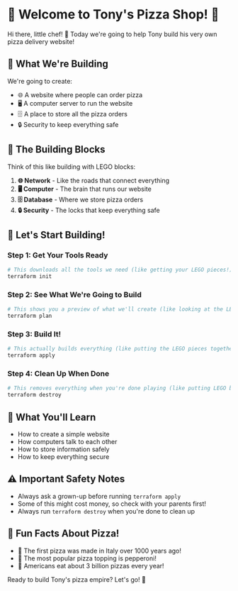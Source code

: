 # 🍕 Welcome to Tony's Pizza Shop! 🍕

Hi there, little chef! 👋 Today we're going to help Tony build his very own pizza delivery website! 

## 🎯 What We're Building

We're going to create:
- 🌐 A website where people can order pizza
- 🖥️ A computer server to run the website
- 🗄️ A place to store all the pizza orders
- 🔒 Security to keep everything safe

## 🧩 The Building Blocks

Think of this like building with LEGO blocks:

1. **🌐 Network** - Like the roads that connect everything
2. **🖥️ Computer** - The brain that runs our website
3. **🗄️ Database** - Where we store pizza orders
4. **🔒 Security** - The locks that keep everything safe

## 🚀 Let's Start Building!

### Step 1: Get Your Tools Ready
```bash
# This downloads all the tools we need (like getting your LEGO pieces!)
terraform init
```

### Step 2: See What We're Going to Build
```bash
# This shows you a preview of what we'll create (like looking at the LEGO instructions!)
terraform plan
```

### Step 3: Build It!
```bash
# This actually builds everything (like putting the LEGO pieces together!)
terraform apply
```

### Step 4: Clean Up When Done
```bash
# This removes everything when you're done playing (like putting LEGO back in the box!)
terraform destroy
```

## 🎨 What You'll Learn

- How to create a simple website
- How computers talk to each other
- How to store information safely
- How to keep everything secure

## ⚠️ Important Safety Notes

- Always ask a grown-up before running `terraform apply`
- Some of this might cost money, so check with your parents first!
- Always run `terraform destroy` when you're done to clean up

## 🎉 Fun Facts About Pizza!

- 🍕 The first pizza was made in Italy over 1000 years ago!
- 🍕 The most popular pizza topping is pepperoni!
- 🍕 Americans eat about 3 billion pizzas every year!

Ready to build Tony's pizza empire? Let's go! 🚀
